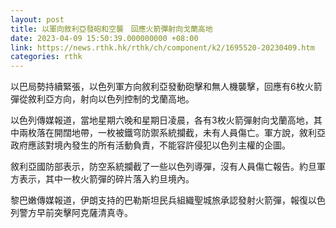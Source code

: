 ```yaml
---
layout: post
title: 以軍向敘利亞發砲和空襲　回應火箭彈射向戈蘭高地
date: 2023-04-09 15:50:39.000000000 +08:00
link: https://news.rthk.hk/rthk/ch/component/k2/1695520-20230409.htm
categories: rthk
---
```


以巴局勢持續緊張，以色列軍方向敘利亞發動砲擊和無人機襲擊，回應有6枚火箭彈從敘利亞方向，射向以色列控制的戈蘭高地。

以色列傳媒報道，當地星期六晚和星期日凌晨，各有3枚火箭彈射向戈蘭高地，其中兩枚落在開闊地帶，一枚被鐵穹防禦系統攔截，未有人員傷亡。軍方說，敘利亞政府應該對境內發生的所有活動負責，不能容許侵犯以色列主權的企圖。

敘利亞國防部表示，防空系統攔截了一些以色列導彈，沒有人員傷亡報告。約旦軍方表示，其中一枚火箭彈的碎片落入約旦境內。

黎巴嫩傳媒報道，伊朗支持的巴勒斯坦民兵組織聖城旅承認發射火箭彈，報復以色列警方早前突擊阿克薩清真寺。
